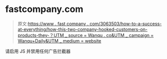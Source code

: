 # fastcompany.com

> 原文:[https://www . fast company . com/3063503/how-to-a-success-at-everything/how-this-two-company-hooked-customers-on-products-they-？UTM _ source = Wanqu . co&UTM _ campaign = Wanqu+Daily&UTM _ medium = website](https://www.fastcompany.com/3063503/how-to-be-a-success-at-everything/how-these-two-companies-hooked-customers-on-products-they-?utm_source=wanqu.co&utm_campaign=Wanqu+Daily&utm_medium=website)

请启用 JS 并禁用任何广告拦截器
